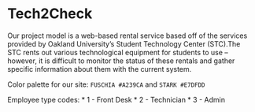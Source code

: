 # Tech2Check

Our project model is a web-based rental service based off of the services provided by Oakland University’s Student Technology Center (STC).The STC rents out various technological equipment for students to use – however, it is difficult to monitor the status of these rentals and gather specific information about them with the current system.

Color palette for our site: `FUSCHIA #A239CA` and `STARK #E7DFDD`

Employee type codes:
    * 1 - Front Desk
    * 2 - Technician
    * 3 - Admin
